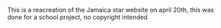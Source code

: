 This is a reacreation of the Jamaica star website on april 20th, this was done for a school project, no copyright intended 